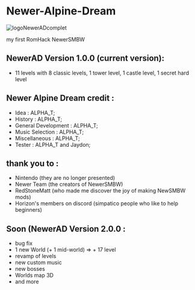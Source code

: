 # Newer-Alpine-Dream
![logoNewerADcomplet](https://user-images.githubusercontent.com/94932316/152683060-8fbf776f-3ec6-48ba-aa45-56d9911ecad4.png)

my first RomHack NewerSMBW


## NewerAD Version 1.0.0 (current version):
- 11 levels with 8 classic levels, 1 tower level, 1 castle level, 1 secret hard level


## Newer Alpine Dream credit :
- Idea : ALPHA_T;
- History : ALPHA_T;
- General Development : ALPHA_T;
- Music Selection : ALPHA_T;
- Miscellaneous : ALPHA_T;
- Tester : ALPHA_T and Jaydon;


## thank you to :
- Nintendo (they are no longer presented)
- Newer Team (the creators of NewerSMBW)
- RedStoneMatt (who made me discover the joy of making NewSMBW mods)
- Horizon's members on discord (simpatico people who like to help beginners)


## Soon (NewerAD Version 2.0.0 :
- bug fix
- 1 new World (+ 1 mid-world) => + 17 level
- revamp of levels
- new custom music
- new bosses
- Worlds map 3D
- and more
